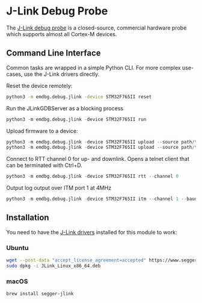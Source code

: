 # J-Link Debug Probe

The [J-Link debug probe][jlink] is a closed-source, commercial hardware probe
which supports almost all Cortex-M devices.


## Command Line Interface

Common tasks are wrapped in a simple Python CLI. For more complex use-cases,
use the J-Link drivers directly.

Reset the device remotely:

```sh
python3 -m emdbg.debug.jlink -device STM32F765II reset
```

Run the JLinkGDBServer as a blocking process
```py
python3 -m emdbg.debug.jlink -device STM32F765II run
```

Upload firmware to a device:

```py
python3 -m emdbg.debug.jlink -device STM32F765II upload --source path/to/firmware.elf
python3 -m emdbg.debug.jlink -device STM32F765II upload --source path/to/firmware.bin --load-addr 0x08008000
```

Connect to RTT channel 0 for up- and downlink. Opens a telnet client that can be
terminated with Ctrl+D.

```py
python3 -m emdbg.debug.jlink -device STM32F765II rtt --channel 0
```

Output log output over ITM port 1 at 4MHz

```py
python3 -m emdbg.debug.jlink -device STM32F765II itm --channel 1 --baudrate 4000000
```

## Installation

You need to have the [J-Link drivers][drivers] installed for this module to work:

### Ubuntu

```sh
wget --post-data "accept_license_agreement=accepted" https://www.segger.com/downloads/jlink/JLink_Linux_x86_64.deb
sudo dpkg -i JLink_Linux_x86_64.deb
```

### macOS

```sh
brew install segger-jlink
```

[jlink]: https://www.segger.com/products/debug-probes/j-link/
[drivers]: https://www.segger.com/downloads/jlink/
